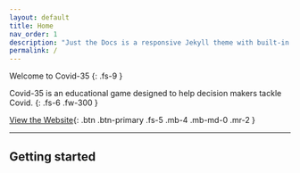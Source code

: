 ```yaml
---
layout: default
title: Home
nav_order: 1
description: "Just the Docs is a responsive Jekyll theme with built-in search that is easily customizable and hosted on GitHub Pages."
permalink: /
---
```


Welcome to Covid-35
{: .fs-9 }

Covid-35 is an educational game designed to help decision makers tackle Covid.
{: .fs-6 .fw-300 }

[View the Website](https://covid-35.web.app/){: .btn .btn-primary .fs-5 .mb-4 .mb-md-0 .mr-2 }

---

## Getting started

